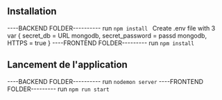## Installation

----BACKEND FOLDER----------
run `npm install `
Create .env file with 3 var {
secret_db = URL mongodb, secret_password = passd mongodb, HTTPS = true
}
----FRONTEND FOLDER---------
run `npm install `

## Lancement de l'application

----BACKEND FOLDER----------
run `nodemon server`
----FRONTEND FOLDER---------
run `npm run start`
